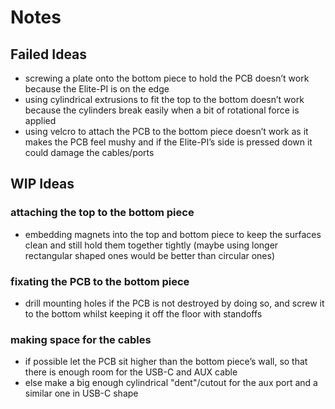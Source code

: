 # Notes
## Failed Ideas
- screwing a plate onto the bottom piece to hold the PCB doesn’t work because the Elite-PI is on the edge
- using cylindrical extrusions to fit the top to the bottom doesn’t work because the cylinders break easily when a bit of rotational force is applied
- using velcro to attach the PCB to the bottom piece doesn’t work as it makes the PCB feel mushy and if the Elite-PI’s side is pressed down it could damage the cables/ports

## WIP Ideas
### attaching the top to the bottom piece
- embedding magnets into the top and bottom piece to keep the surfaces clean and still hold them together tightly (maybe using longer rectangular shaped ones would be better than circular ones)

### fixating the PCB to the bottom piece
- drill mounting holes if the PCB is not destroyed by doing so, and screw it to the bottom whilst keeping it off the floor with standoffs

### making space for the cables
- if possible let the PCB sit higher than the bottom piece’s wall, so that there is enough room for the USB-C and AUX cable
- else make a big enough cylindrical "dent"/cutout for the aux port and a similar one in USB-C shape
